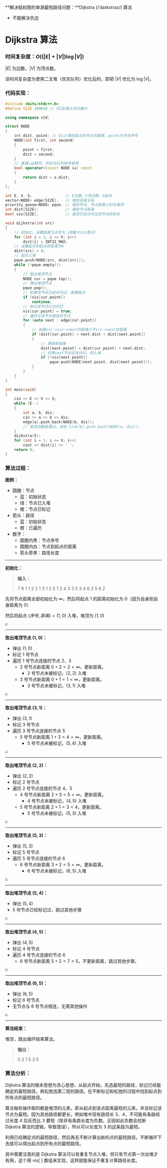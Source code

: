 **解决赋权图的单源最短路径问题：**Dijkstra (/ˈdaɪkstrəz/) 算法

- 不能解决负边

<!--more-->

# Dijkstra 算法

### 时间复杂度：$O((\left|E\right|+\left|V\right|)\log\left|V\right|)$ 

$\left|E\right|$ 为边数，$\left|V\right|$ 为顶点数。

该时间复杂度为使用二叉堆（优先队列）优化后的，即把 $\left| V\right|$ 优化为 $\log\left| V\right|$。

### 代码实现：

```cpp
#include <bits/stdc++.h>
#define SIZE 100010 // SIZE需比顶点数大

using namespace std;

struct NODE
{
    int dist, point; // dist储存起点到节点的距离，point为节点序号
    NODE(int first, int second)
    {
        point = first;
        dist = second;
    }
    // 重载<运算符，供优先队列排序使用
    bool operator<(const NODE &x) const
    {
        return dist > x.dist;
    }
};

int E, V, S;               // E边数，V顶点数，S起点
vector<NODE> edge[SIZE];   // 储存连接关系
priority_queue<NODE> pque; // 储存节点，节点距离小的在堆顶
int dist[SIZE];            // 储存节点距离
bool vis[SIZE];            // 是否已经访问过该节点的标志

void dijkstra(int src)
{
    // 初始化，设置距离为无穷大（用最大int表示）
    for (int i = 1; i <= V; i++)
        dist[i] = INT32_MAX;
    // 设置起点到起点的距离为0
    dist[src] = 0;
    // 起点入堆
    pque.push(NODE(src, dist[src]));
    while (!pque.empty())
    {
        // 取出堆顶节点
        NODE cur = pque.top();
        // 弹出堆顶节点
        pque.pop();
        // 如果该节点已经访问过，直接跳过
        if (vis[cur.point])
            continue;
        // 标记该节点已访问过
        vis[cur.point] = true;
        // 遍历与该节点相连的节点
        for (auto next : edge[cur.point])
        {
            // 如果src->cur->next的距离小于src->next的距离
            if (dist[cur.point] + next.dist < dist[next.point])
            {
                // 更新新距离
                dist[next.point] = dist[cur.point] + next.dist;
                // 如果next节点还未访问，则入堆
                if (!vis[next.point])
                    pque.push(NODE(next.point, dist[next.point]));
            }
        }
    }
}

int main(void)
{
    cin >> E >> V >> S;
    while (E--)
    {
        int a, b, dis;
        cin >> a >> b >> dis;
        edge[a].push_back(NODE(b, dis));
        // 若双向都能通过，添加 link[b].push_back(NODE(a, dis));
    }
    dijkstra(S);
    for (int i = 1; i <= V; i++)
        cout << dist[i] << ' ';
    return 0;
}
```

### 算法过程：

**图例：**

- 圆圈：节点
  - 蓝：初始状态
  - 绿：节点已入堆
  - 橙：节点已标记
- 箭头：路径
  - 蓝：初始状态
  - 橙：已遍历
- 数字：
  - 圆圈内黑：节点序号
  - 圆圈内白：节点到起点的距离
  - 箭头旁黑：路径长度

------

**初始化：**

> **输入：**
>
> 7 6 1
> 1 2 2
> 1 3 1
> 2 5 1
> 2 4 3
> 3 5 3
> 4 6 2
> 5 6 2

先将节点距离全部初始化为 $\infty$，然后将起点 $1$ 的距离初始化为 $0$（因为自身到自身距离为 $0$）

然后将起点 $(序号,距离)=(1,0)$ 入堆，堆顶为 $(1,0)$

<img src="https://assets.zouht.com/img/io/27-01.webp" style="zoom: 50%;" />

------

**取出堆顶节点 $(1,0)$：**

- 弹出 $(1,0)$
- 标记 $1$ 号节点
- 遍历 $1$ 号节点连接的节点 $2$、$3$
  - $2$ 号节点新距离 $0+2=2<\infty$，更新距离。
    - $2$ 号节点未被标记，$(2,2)$ 入堆
  - $3$ 号节点新距离 $0+1=1<\infty$，更新距离。
    - $3$ 号节点未被标记，$(3,1)$ 入堆

<img src="https://assets.zouht.com/img/io/27-02.webp" style="zoom: 50%;" />

------

**取出堆顶节点 $(3,1)$：**

- 弹出 $(3,1)$
- 标记 $3$ 号节点
- 遍历 $3$ 号节点连接的节点 $5$
  - $5$ 号节点新距离 $1+3=4<\infty$，更新距离。
    - $5$ 号节点未被标记，$(5,4)$ 入堆

<img src="https://assets.zouht.com/img/io/27-03.webp" style="zoom: 50%;" />

------

**取出堆顶节点 $(2,2)$：**

- 弹出 $(2,2)$
- 标记 $2$ 号节点
- 遍历 $2$ 号节点连接的节点 $4$、$5$
  - $4$ 号节点新距离 $2+3=5<\infty$，更新距离。
    - $4$ 号节点未被标记，$(4,5)$ 入堆
  - $5$ 号节点新距离 $2+1=3<4$，更新距离。
    - $5$ 号节点未被标记，$(5,3)$ 入堆

<img src="https://assets.zouht.com/img/io/27-04.webp" style="zoom: 50%;" />

------

**取出堆顶节点 $(5,3)$：**

- 弹出 $(5,3)$
- 标记 $5$ 号节点
- 遍历 $5$ 号节点连接的节点 $6$
  - $6$ 号节点新距离 $3+2=5<\infty$，更新距离。
    - $6$ 号节点未被标记，$(6,5)$ 入堆

<img src="https://assets.zouht.com/img/io/27-05.webp" style="zoom: 50%;" />

------

**取出堆顶节点 $(5,4)$：**

- 弹出 $(5,4)$
- $5$ 号节点已经标记过，跳过其他步骤

<img src="https://assets.zouht.com/img/io/27-06.webp" style="zoom: 50%;" />

------

**取出堆顶节点 $(4,5)$：**

- 弹出 $(4,5)$
- 标记 $4$ 号节点
- 遍历 $4$ 号节点连接的节点 $6$
  - $6$ 号节点新距离 $5+2=7>5$，不更新距离，跳过其他步骤。

<img src="https://assets.zouht.com/img/io/27-07.webp" style="zoom: 50%;" />

------

**取出堆顶节点 $(6,5)$：**

- 弹出 $(6,5)$
- 标记 $6$ 号节点
- 无节点与 $6$ 号节点相连，无需其他操作

<img src="https://assets.zouht.com/img/io/27-08.webp" style="zoom: 50%;" />

------

**算法结束：**

堆空，跳出循环结束算法。

> **输出：**
>
> 0 2 1 5 3 5

### 算法分析：

Dijkstra 算法的根本思想为贪心思想，从起点开始，先选最短的路径，标记已经能确定的最短路径，再松弛选第二短的路径。在不断标记和松弛的过程中找到起点到所有点的最短路径。

算法每轮操作取的都是堆顶的元素，即从起点到该点距离最短的元素，并且标记该节点为最短。因为其他路径都更长，例如堆中现有路径长 $3、4$，不可能有条路经过长度 $4$ 后反而比 $3$ 要短（除非有条路长度为负数。正因如此负数会扰断 Dijkstra 算法的逻辑，导致错误），所以可以长度为 $3$ 的这条路为最短。

利用已经确定点的最短路径，然后再去不断计算出新的点的最短路径，不断循环下去就可以得出起点到所有点的最短路径。

其中需要注意的是 Dijkstra 算法可以有重复节点入堆，但只有节点第一次出堆才有用，这个用 vis[ ] 数组来实现，这样就能保证不重复计算路径长度。

